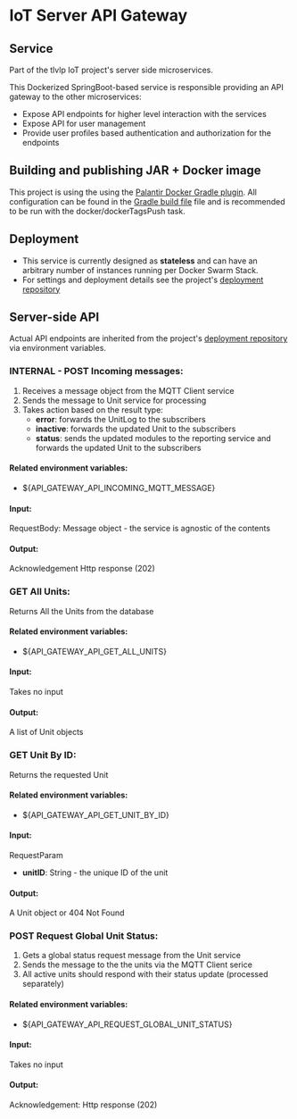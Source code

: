 # IoT Server API Gateway

## Service
Part of the tlvlp IoT project's server side microservices.

This Dockerized SpringBoot-based service is responsible providing an API gateway to the other microservices:
- Expose API endpoints for higher level interaction with the services
- Expose API for user management
- Provide user profiles based authentication and authorization for the endpoints

## Building and publishing JAR + Docker image
This project is using the using the [Palantir Docker Gradle plugin](https://github.com/palantir/gradle-docker).
All configuration can be found in the [Gradle build file](build.gradle) file 
and is recommended to be run with the docker/dockerTagsPush task.

## Deployment
- This service is currently designed as **stateless** and can have an arbitrary number of instances running per Docker Swarm Stack.
- For settings and deployment details see the project's [deployment repository](https://gitlab.com/tlvlp/iot.server.deployment)

## Server-side API
Actual API endpoints are inherited from the project's [deployment repository](https://gitlab.com/tlvlp/iot.server.deployment) via environment variables.


### INTERNAL - POST Incoming messages:

1. Receives a message object from the MQTT Client service
2. Sends the message to Unit service for processing
3. Takes action based on the result type:
    - **error**: forwards the UnitLog to the subscribers
    - **inactive**: forwards the updated Unit to the subscribers
    - **status**: sends the updated modules to the reporting service and forwards the updated Unit to the subscribers 


#### Related environment variables:
- ${API_GATEWAY_API_INCOMING_MQTT_MESSAGE}

#### Input:
RequestBody: Message object - the service is agnostic of the contents

#### Output:
Acknowledgement Http response (202)


### GET All Units:

Returns All the Units from the database

#### Related environment variables:
- ${API_GATEWAY_API_GET_ALL_UNITS}

#### Input:
Takes no input

#### Output:
A list of Unit objects

### GET Unit By ID:

Returns the requested Unit

#### Related environment variables:
- ${API_GATEWAY_API_GET_UNIT_BY_ID}

#### Input:
RequestParam
- **unitID**: String - the unique ID of the unit

#### Output:
A Unit object or 404 Not Found


### POST Request Global Unit Status:

1. Gets a global status request message from the Unit service
2. Sends the message to the the units via the MQTT Client serice
3. All active units should respond with their status update (processed separately)

#### Related environment variables:
- ${API_GATEWAY_API_REQUEST_GLOBAL_UNIT_STATUS}

#### Input:
Takes no input

#### Output:
Acknowledgement: Http response (202)